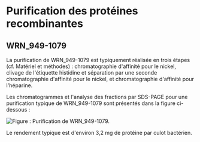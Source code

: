 # Purification des protéines recombinantes

## WRN_949-1079

La purification de WRN_949-1079 est typiquement réalisée en trois étapes (cf.
Matériel et méthodes) : chromatographie d'affinité pour le nickel, clivage de
l'étiquette histidine et séparation par une seconde chromatographie d'affinité
pour le nickel, et chromatographie d'affinité pour l'héparine.

Les chromatogrammes et l'analyse des fractions par SDS-PAGE pour une
purification typique de WRN_949-1079 sont présentés dans la figure ci-dessous :

![Figure : Purification de WRN_949-1079.](resultats/figures/chap1/purif-wrn.jpg)

Le rendement typique est d'environ 3,2 mg de protéine par culot bactérien.

